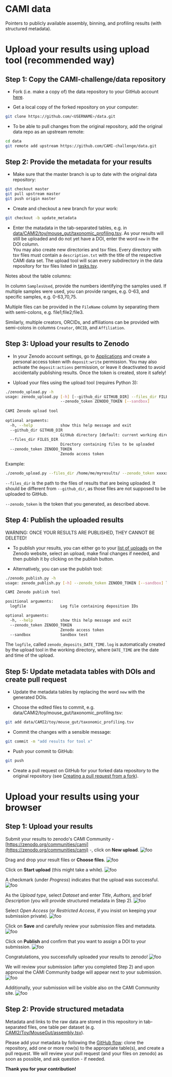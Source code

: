 # CAMI data
Pointers to publicly available assembly, binning, and profiling results (with structured metadata).

# Upload your results using upload tool (recommended way)

## Step 1: Copy the CAMI-challenge/data repository

* Fork (i.e. make a copy of) the data repository to your GitHub account [here](https://github.com/CAMI-challenge/data/fork).

* Get a local copy of the forked repository on your computer:
~~~BASH
git clone https://github.com/<USERNAME>/data.git
~~~

* To be able to pull changes from the original repository, add the original data repo as an upstream remote:
~~~BASH
cd data
git remote add upstream https://github.com/CAMI-challenge/data.git
~~~

## Step 2: Provide the metadata for your results

* Make sure that the master branch is up to date with the original data repository:
~~~BASH
git checkout master
git pull upstream master
git push origin master
~~~

* Create and checkout a new branch for your work:
~~~BASH
git checkout -b update_metadata
~~~

* Enter the matadata in the tab-separated tables, e.g. in [data/CAMI2/toy/mouse_gut/taxonomic_profiling.tsv](data/CAMI2/toy/mouse_gut/taxonomic_profiling.tsv). As your results will still be uploaded and do not yet have a DOI, enter the word `new` in the DOI column.\
You may also create new directories and tsv files. Every directory with tsv files must contain a `description.txt` with the title of the respective CAMI data set. The upload tool will scan every subdirectory in the data repository for tsv files listed in [tasks.tsv](tasks.tsv). 

Notes about the table columns:

In column `SamplesUsed`, provide the numbers identifying the samples used. If multiple samples were used, you can provide ranges, e.g. 0-63, and specific samples, e.g. 0-63,70,75.

Multiple files can be provided in the `FileName` column by separating them with semi-colons, e.g. file1;file2;file3.

Similarly, multiple creators, ORCIDs, and affiliations can be provided with semi-colons in columns `Creator`, `ORCID`, and `Affiliation`.
 

## Step 3: Upload your results to Zenodo

* In your Zenodo account settings, go to [Applications](https://zenodo.org/account/settings/applications/) and create a personal access token with `deposit:write` permission. You may also activate the `deposit:actions` permission, or leave it deactivated to avoid accidentally publishing results. Once the token is created, store it safely!


* Upload your files using the upload tool (requires Python 3):

~~~BASH
./zenodo_upload.py -h
usage: zenodo_upload.py [-h] [--github_dir GITHUB_DIR] --files_dir FILES_DIR
                        --zenodo_token ZENODO_TOKEN [--sandbox]                                                                                                                                                   
                                                                                                                                                                                                                  
CAMI Zenodo upload tool                                                                                                                                                                                           
                                                                                                                                                                                                                  
optional arguments:                                                                                                                                                                                               
  -h, --help            show this help message and exit                                                                                                                                                           
  --github_dir GITHUB_DIR                                                                                                                                                                                         
                        GitHub directory [default: current working directory]                                                                                                                                     
  --files_dir FILES_DIR                                                                                                                                                                                           
                        Directory containing files to be uploaded                                                                                                                                                 
  --zenodo_token ZENODO_TOKEN                                                                                                                                                                                     
                        Zenodo access token
~~~

Example:
~~~BASH
./zenodo_upload.py --files_dir /home/me/myresults/ --zenodo_token xxxxxxxxxxxxxxxxxxxxxxxxxxxxxxxxxxxxxxxxxxxxxxxxxxxxxxxxxxxx
~~~

`--files_dir` is the path to the files of results that are being uploaded. It should be different from `--github_dir`, as those files are not supposed to be uploaded to GitHub. 

`--zenodo_token` is the token that you generated, as described above.


## Step 4: Publish the uploaded results

WARNING: ONCE YOUR RESULTS ARE PUBLISHED, THEY CANNOT BE DELETED!

* To publish your results, you can either go to your [list of uploads](https://sandbox.zenodo.org/deposit) on the Zenodo website, select an upload, make final changes if needed, and then publish it by clicking on the publish button.

* Alternatively, you can use the publish tool:

~~~BASH
./zenodo_publish.py -h
usage: zenodo_publish.py [-h] --zenodo_token ZENODO_TOKEN [--sandbox] logfile

CAMI Zenodo publish tool

positional arguments:
  logfile               Log file containing deposition IDs

optional arguments:
  -h, --help            show this help message and exit
  --zenodo_token ZENODO_TOKEN
                        Zenodo access token
  --sandbox             Sandbox test
~~~

The `logfile`, called `zenodo_deposits_DATE_TIME.log` is automatically created by the upload tool in the working directory, where `DATE_TIME` are the date and time of the upload.


## Step 5: Update metadata tables with DOIs and create pull request 

* Update the metadata tables by replacing the word `new` with the generated DOIs.

* Choose the edited files to commit, e.g. data/CAMI2/toy/mouse_gut/taxonomic_profiling.tsv:
~~~BASH
git add data/CAMI2/toy/mouse_gut/taxonomic_profiling.tsv
~~~

* Commit the changes with a sensible message:
~~~BASH
git commit -m "add results for tool x"
~~~

* Push your commit to GitHub:
~~~BASH
git push
~~~

* Create a pull request on GitHub for your forked data repository to the original repository (see [Creating a pull request from a fork](https://help.github.com/en/github/collaborating-with-issues-and-pull-requests/creating-a-pull-request-from-a-fork)).


# Upload your results using your browser

## Step 1: Upload your results

Submit your results to zenodo's CAMI Community - [https://zenodo.org/communities/cami](https://zenodo.org/communities/cami) -, click on **New upload**.
![foo](https://raw.githubusercontent.com/CAMI-challenge/data/master/_tutorial/z01.png)

Drag and drop your result files or **Choose files**.
![foo](https://raw.githubusercontent.com/CAMI-challenge/data/master/_tutorial/z02.png)

Click on **Start upload** (this might take a while).
![foo](https://raw.githubusercontent.com/CAMI-challenge/data/master/_tutorial/z03.png)

A checkmark (under *Progress*) indicates that the upload was successful.
![foo](https://raw.githubusercontent.com/CAMI-challenge/data/master/_tutorial/z04.png)

As the *Upload type*, select *Dataset* and enter *Title*, *Authors*, and brief *Description* (you will provide structured metadata in Step 2).
![foo](https://raw.githubusercontent.com/CAMI-challenge/data/master/_tutorial/z05.png)

Select *Open Access* (or *Restricted Access*, if you insist on keeping your submission private).
![foo](https://raw.githubusercontent.com/CAMI-challenge/data/master/_tutorial/z06.png)

Click on **Save** and carefully review your submission files and metadata.
![foo](https://raw.githubusercontent.com/CAMI-challenge/data/master/_tutorial/z07.png)

Click on **Publish** and confirm that you want to assign a DOI to your submission.
![foo](https://raw.githubusercontent.com/CAMI-challenge/data/master/_tutorial/z08.png)

Congratulations, you successfully uploaded your results to zenodo!
![foo](https://raw.githubusercontent.com/CAMI-challenge/data/master/_tutorial/z09.png)

We will review your submission (after you completed Step 2) and upon approval the CAMI Community badge will appear next to your submission.
![foo](https://raw.githubusercontent.com/CAMI-challenge/data/master/_tutorial/z10.png)

Additionally, your submission will be visible also on the CAMI Community site.
![foo](https://raw.githubusercontent.com/CAMI-challenge/data/master/_tutorial/z11.png)


## Step 2: Provide structured metadata

Metadata and links to the raw data are stored in this repository in tab-separated files, one table per dataset (e.g. [CAMI2/Toy/MouseGut/assembly.tsv](https://github.com/CAMI-challenge/data/blob/master/CAMI2/Toy/MouseGut/assembly.tsv)).

Please add your metadata by following the [GitHub flow](https://guides.github.com/introduction/flow/): clone the repository, add one or more row(s) to the appropriate table(s), and create a pull request.
We will review your pull request (and your files on zenodo) as soon as possible, and ask question - if needed.

**Thank you for your contribution!**
